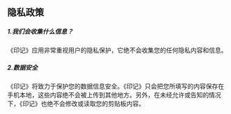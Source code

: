 ## 隐私政策
##### 1.我们会收集什么信息？
  《印记》应用非常重视用户的隐私保护，它绝不会收集您的任何隐私内容和信息。
##### 2.数据安全
《印记》将致力于保护您的数据信息安全。《印记》只会把您所填写的内容保存在手机本地，这些内容绝不会被上传到其他地方。另外，在未经允许或告知的情况下，《印记》也绝不会修改或读取您的剪贴板内容。
